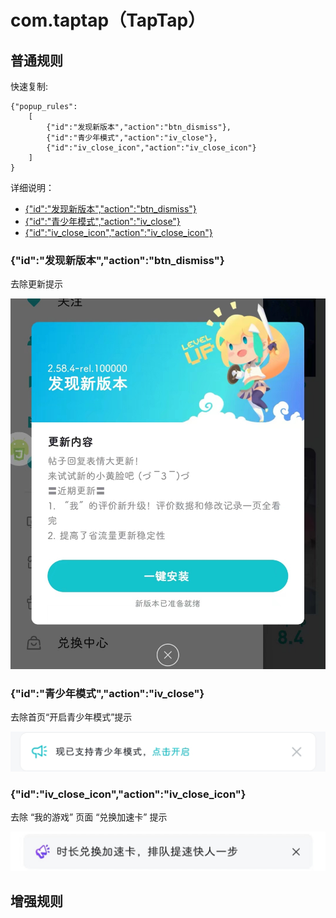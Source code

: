 # com.taptap（TapTap）

## 普通规则

快速复制:
```
{"popup_rules":
    [
        {"id":"发现新版本","action":"btn_dismiss"},
        {"id":"青少年模式","action":"iv_close"},
        {"id":"iv_close_icon","action":"iv_close_icon"}
    ]
}
```
详细说明：
- [{"id":"发现新版本","action":"btn_dismiss"}](#id发现新版本actionbtn_dismiss)
- [{"id":"青少年模式","action":"iv_close"}](#id青少年模式actioniv_close)
- [{"id":"iv_close_icon","action":"iv_close_icon"}](#idiv_close_iconactioniv_close_icon)

### {"id":"发现新版本","action":"btn_dismiss"}
去除更新提示

![](./assets/btn_dismiss.jpg)

### {"id":"青少年模式","action":"iv_close"}
去除首页“开启青少年模式”提示

![](./assets/iv_close.jpg)

### {"id":"iv_close_icon","action":"iv_close_icon"}
去除 “我的游戏” 页面 “兑换加速卡” 提示

![](./assets/iv_close_icon.jpg)

## 增强规则